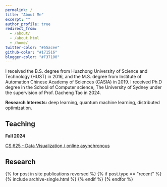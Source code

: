 ```yaml
---
permalink: /
title: "About Me"
excerpt: ""
author_profile: true
redirect_from: 
  - /about/
  - /about.html
  - /home/
twitter-color: "#55acee"
github-color: "#171516"
blogger-color: "#F37100"
---
```

I received the B.S. degree from Huazhong University of Science and Technology (HUST) in 2016, and the M.S. degree from Institute of Automation Chinese Academy of Sciences (CASIA) in 2019. I received Ph.D degree in the School of Computer science, The University of Sydney under the supervision of Prof. Dacheng Tao in 2024.


**Research Interests:** deep learning, quantum machine learning, distributed optimization.

## Teaching

**Fall 2024**

[CS 625 - Data Visualization / online asynchronous](https://weiglemc.github.io/teaching/2024-fall-cs625)

## Research

{% for post in site.publications reversed %}
  {% if post.type == "recent" %}
    {% include archive-single.html %}
  {% endif %}
{% endfor %}